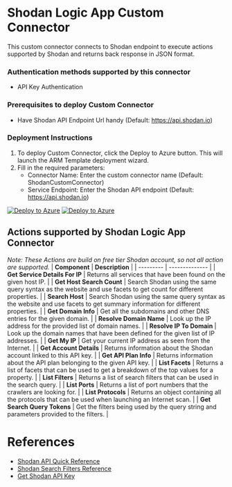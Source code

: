 # Shodan Logic App Custom Connector

This custom connector connects to Shodan endpoint to execute actions supported by Shodan and returns back response in JSON format.

### Authentication methods supported by this connector

* API Key Authentication

### Prerequisites to deploy Custom Connector 
- Have Shodan API Endpoint Url handy (Default: https://api.shodan.io)

### Deployment Instructions

1. To deploy Custom Connector, click the Deploy to Azure button. This will launch the ARM Template deployment wizard.
2. Fill in the required parameters:
    - Connector Name: Enter the custom connector name (Default: ShodanCustomConnector)
    - Service Endpoint: Enter the Shodan API endpoint (Default: https://api.shodan.io)

[![Deploy to Azure](https://aka.ms/deploytoazurebutton)](https://portal.azure.com/#create/Microsoft.Template/uri/https%3A%2F%2Fraw.githubusercontent.com%2FAzure%2FAzure-Sentinel%2Fmaster%2FSolutions%2FShodan%2FPlaybooks%2FCustomConnector%2FShodanCustomConnector%2Fazuredeploy.json) [![Deploy to Azure](https://aka.ms/deploytoazuregovbutton)](https://portal.azure.us/#create/Microsoft.Template/uri/https%3A%2F%2Fraw.githubusercontent.com%2FAzure%2FAzure-Sentinel%2Fmaster%2FSolutions%2FShodan%2FPlaybooks%2FCustomConnector%2FShodanCustomConnector%2Fazuredeploy.json) 


## Actions supported by Shodan Logic App Connector
*Note: These Actions are build on free tier Shodan account, so not all action are supported.*
| **Component** | **Description** |
| --------- | -------------- |
| **Get Service Details For IP** | Returns all services that have been found on the given host IP. |
| **Get Host Search Count** | Search Shodan using the same query syntax as the website and use facets to get count for different properties. |
| **Search Host** | Search Shodan using the same query syntax as the website and use facets to get summary information for different properties. |
| **Get Domain Info** | Get all the subdomains and other DNS entries for the given domain. |
| **Resolve Domain Name** | Look up the IP address for the provided list of domain names. |
| **Resolve IP To Domain** | Look up the domain names that have been defined for the given list of IP addresses. |
| **Get My IP** | Get your current IP address as seen from the Internet. |
| **Get Account Details** | Returns information about the Shodan account linked to this API key. |
| **Get API Plan Info** | Returns information about the API plan belonging to the given API key. |
| **List Facets** | Returns a list of facets that can be used to get a breakdown of the top values for a property. |
| **List Filters** | Returns a list of search filters that can be used in the search query. |
| **List Ports** | Returns a list of port numbers that the crawlers are looking for. |
| **List Protocols** | Returns an object containing all the protocols that can be used when launching an Internet scan. |
| **Get Search Query Tokens** | Get the filters being used by the query string and parameters provided to the filters. |


#  References
 - [Shodan API Quick Reference](https://developer.shodan.io/api)
 - [Shodan Search Filters Reference](https://www.shodan.io/search/filters)
 - [Get Shodan API Key](https://developer.shodan.io/api/requirements)
